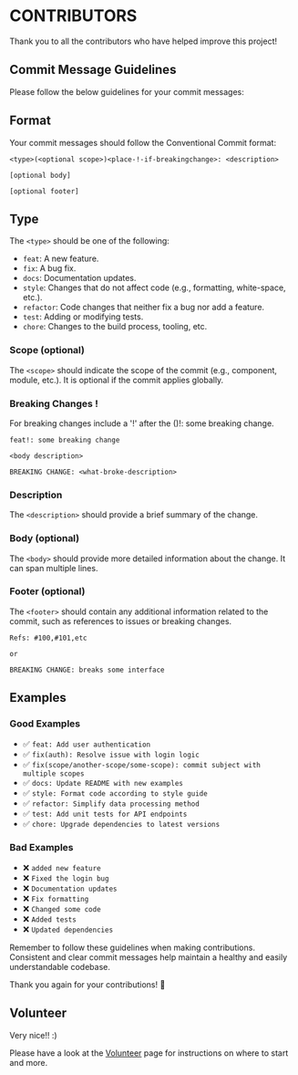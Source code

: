 # CONTRIBUTORS

Thank you to all the contributors who have helped improve this project!

## Commit Message Guidelines

Please follow the below guidelines for your commit messages:

## Format

Your commit messages should follow the Conventional Commit format:

```
<type>(<optional scope>)<place-!-if-breakingchange>: <description>

[optional body]

[optional footer]
```

## Type

The `<type>` should be one of the following:

- `feat`: A new feature.
- `fix`: A bug fix.
- `docs`: Documentation updates.
- `style`: Changes that do not affect code (e.g., formatting, white-space, etc.).
- `refactor`: Code changes that neither fix a bug nor add a feature.
- `test`: Adding or modifying tests.
- `chore`: Changes to the build process, tooling, etc.

### Scope (optional)

The `<scope>` should indicate the scope of the commit (e.g., component, module, etc.). It is optional if the commit applies globally.


### Breaking Changes !

For breaking changes include a '!' after the <type>(<scope>)!: some breaking change.

```
feat!: some breaking change

<body description>

BREAKING CHANGE: <what-broke-description>
```

### Description

The `<description>` should provide a brief summary of the change.

### Body (optional)

The `<body>` should provide more detailed information about the change. It can span multiple lines.

### Footer (optional)

The `<footer>` should contain any additional information related to the commit, such as references to issues or breaking changes.

```
Refs: #100,#101,etc

or 

BREAKING CHANGE: breaks some interface
```

## Examples

### Good Examples

- ✅ `feat: Add user authentication`
- ✅ `fix(auth): Resolve issue with login logic`
- ✅ `fix(scope/another-scope/some-scope): commit subject with multiple scopes`
- ✅ `docs: Update README with new examples`
- ✅ `style: Format code according to style guide`
- ✅ `refactor: Simplify data processing method`
- ✅ `test: Add unit tests for API endpoints`
- ✅ `chore: Upgrade dependencies to latest versions`

### Bad Examples

- ❌ `added new feature`
- ❌ `Fixed the login bug`
- ❌ `Documentation updates`
- ❌ `Fix formatting`
- ❌ `Changed some code`
- ❌ `Added tests`
- ❌ `Updated dependencies`

Remember to follow these guidelines when making contributions. Consistent and clear commit messages help maintain a healthy and easily understandable codebase.

Thank you again for your contributions! 🙌

## Volunteer

Very nice!! :)

Please have a look at the [Volunteer](https://github.com/iot-root/gardyn-of-eden/wiki/Volunteer)
page for instructions on where to start and more.